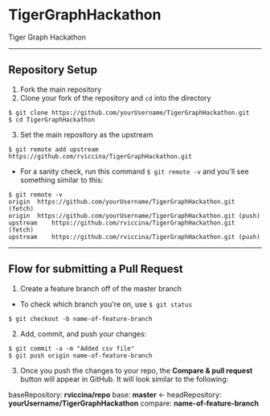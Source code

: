 # TigerGraphHackathon
Tiger Graph Hackathon

---
## Repository Setup
1. Fork the main repository
2. Clone your fork of the repository and `cd` into the directory

```
$ git clone https://github.com/yourUsername/TigerGraphHackathon.git
$ cd TigerGraphHackathon
```
3. Set the main repository as the upstream
```
$ git remote add upstream https://github.com/rviccina/TigerGraphHackathon.git
```
- For a sanity check, run this command `$ git remote -v` and you'll see something similar to this:
```
$ git remote -v
origin	https://github.com/yourUsername/TigerGraphHackathon.git (fetch)
origin	https://github.com/yourUsername/TigerGraphHackathon.git (push)
upstream	https://github.com/rviccina/TigerGraphHackathon.git (fetch)
upstream	https://github.com/rviccina/TigerGraphHackathon.git (push)
```
---
## Flow for submitting a Pull Request
1. Create a feature branch off of the master branch

- To check which branch you're on, use `$ git status`
```
$ git checkout -b name-of-feature-branch
```
2. Add, commit, and push your changes:
```
$ git commit -a -m "Added csv file"
$ git push origin name-of-feature-branch
```
3. Once you push the changes to your repo, the **Compare & pull request** button will appear in GitHub. It will look similar to the following:

baseRepository: **rviccina/repo** base: **master** <- headRepository: **yourUsername/TigerGraphHackathon** compare: **name-of-feature-branch**

